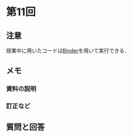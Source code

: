 # 第11回

## 注意

授業中に用いたコードは[Binder](https://mybinder.org/v2/gh/ritsumei-aoi/21jk1/HEAD)を用いて実行できる．




## メモ



### 資料の説明


### 訂正など



## 質問と回答





